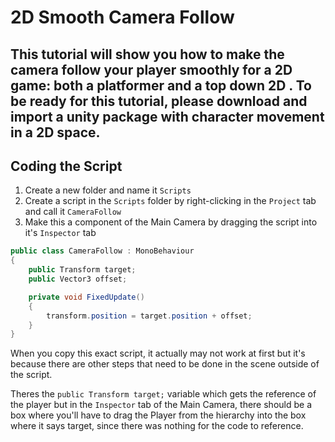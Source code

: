 # 2D Smooth Camera Follow 
## This tutorial will show you how to make the camera follow your player smoothly for a 2D game: both a platformer and a top down 2D . To be ready for this tutorial, please download and import a unity package with character movement in a 2D space.
## Coding the Script
1. Create a new folder and name it ``Scripts``
2. Create a script in the ``Scripts`` folder by right-clicking in the ``Project`` tab and call it ``CameraFollow``
3. Make this a component of the Main Camera by dragging the script into it's ``Inspector`` tab

```c#
public class CameraFollow : MonoBehaviour
{
    public Transform target;
    public Vector3 offset;

    private void FixedUpdate()
    {
        transform.position = target.position + offset;
    }
}
```
When you copy this exact script, it actually may not work at first but it's because there are other steps that need to be done in the scene outside of the script.

Theres the ``public Transform target;`` variable which gets the reference of the player but in the ``Inspector`` tab of the Main Camera, there should be a box where you'll have to drag the Player from the hierarchy into the box where it says target, since there was nothing for the code to reference.


 
